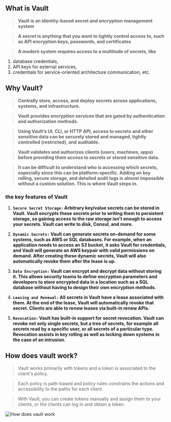 ## What is Vault 

> **Vault is an identity-based secret and encryption management system**

> **A secret is anything that you want to tightly control access to, such as API encryption keys, passwords, and certificates**

> **A modern system requires access to a multitude of secrets, like** 

1) database credentials, 
2) API keys for external services, 
3) credentials for service-oriented architecture communication, etc. 

## Why Vault? 

> **Centrally store, access, and deploy secrets across applications, systems, and infrastructure.**

> **Vault provides encryption services that are gated by authentication and authorization methods.**

> **Using Vault’s UI, CLI, or HTTP API, access to secrets and other sensitive data can be securely stored and managed, tightly controlled (restricted), and auditable.**

> **Vault validates and authorizes clients (users, machines, apps) before providing them access to secrets or stored sensitive data.**

> **It can be difficult to understand who is accessing which secrets, especially since this can be platform-specific. Adding on key rolling, secure storage, and detailed audit logs is almost impossible without a custom solution. This is where Vault steps in.**

### the key features of Vault

1) **`Secure Secret Storage:` Arbitrary key/value secrets can be stored in Vault. Vault encrypts these secrets prior to writing them to persistent storage, so gaining access to the raw storage isn't enough to access your secrets. Vault can write to disk, Consul, and more.**

2) **`Dynamic Secrets:` Vault can generate secrets on-demand for some systems, such as AWS or SQL databases. For example, when an application needs to access an S3 bucket, it asks Vault for credentials, and Vault will generate an AWS keypair with valid permissions on demand. After creating these dynamic secrets, Vault will also automatically revoke them after the lease is up.**

3) **`Data Encryption:` Vault can encrypt and decrypt data without storing it. This allows security teams to define encryption parameters and developers to store encrypted data in a location such as a SQL database without having to design their own encryption methods.**

4) **`Leasing and Renewal:` All secrets in Vault have a lease associated with them. At the end of the lease, Vault will automatically revoke that secret. Clients are able to renew leases via built-in renew APIs.**`

5) **`Revocation:` Vault has built-in support for secret revocation. Vault can revoke not only single secrets, but a tree of secrets, for example all secrets read by a specific user, or all secrets of a particular type. Revocation assists in key rolling as well as locking down systems in the case of an intrusion.**

## How does vault work? 

> Vault works primarily with tokens and a token is associated to the client's policy. 

> Each policy is path-based and policy rules constrains the actions and accessibility to the paths for each client. 

> With Vault, you can create tokens manually and assign them to your clients, or the clients can log in and obtain a token.

![How does vault work](lerndevops/kubernetes-security/img/vault-flow.png)